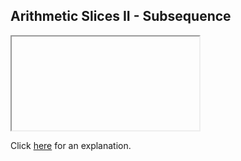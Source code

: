 ##  Arithmetic Slices II - Subsequence 

<iframe></iframe>

Click [here](Explanation.md) for an explanation.

